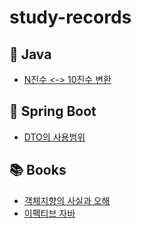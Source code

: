 # study-records
## 📌 Java
- [N진수 <-> 10진수 변환](java/N진수%20%3C-%3E%2010진수%20변환.md)
## 📌 Spring Boot
- [DTO의 사용범위](springboot/DTO의%20사용%20범위.md)

## 📚 Books
- [객체지향의 사실과 오해](books/객체지향의%20사실과%20오해)
- [이펙티브 자바](books/이펙티브%20자바)
